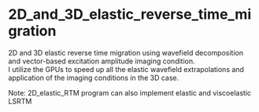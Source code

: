 # 2D_and_3D_elastic_reverse_time_migration
2D and 3D elastic reverse time migration using wavefield decomposition and vector-based excitation amplitude imaging condition.  
I utilize the GPUs to speed up all the elastic wavefield extrapolations and application of the imaging conditions in the 3D case.

Note:
     2D_elastic_RTM program can also implement elastic and viscoelastic LSRTM
